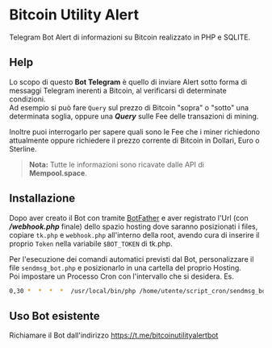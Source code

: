 # Bitcoin Utility Alert
Telegram Bot Alert di informazioni su Bitcoin realizzato in PHP e SQLITE.

## Help
Lo scopo di questo **Bot Telegram** è quello di inviare Alert sotto forma di messaggi Telegram inerenti a Bitcoin, al verificarsi di determinate condizioni.  
Ad esempio si può fare `Query` sul prezzo di Bitcoin "sopra" o "sotto" una determinata soglia, oppure una ***Query*** sulle Fee delle transazioni di mining.

Inoltre puoi interrogarlo per sapere quali sono le Fee che i miner richiedono attualmente oppure richiedere il prezzo corrente di Bitcoin in Dollari, Euro o Sterline.

> **Nota:** Tutte le informazioni sono ricavate dalle API di **Mempool.space**.

## Installazione
Dopo aver creato il Bot con tramite [BotFather](https://telegram.me/BotFather) e aver registrato l'Url (con ***/webhook.php*** finale) dello spazio hosting dove saranno posizionati i files, copiare `tk.php` e `webhook.php` all'interno della root, avendo cura di inserire il proprio `Token` nella variabile `$BOT_TOKEN` di tk.php.

Per l'esecuzione dei comandi automatici previsti dal Bot, personalizzare il file `sendmsg_bot.php` e posizionarlo in una cartella del proprio Hosting.  
Poi impostare un Processo Cron con l'intervallo che si desidera. Es.
```bash
0,30 *  *  *  *  /usr/local/bin/php /home/utente/script_cron/sendmsg_bot.php 2>&1
```

## Uso Bot esistente
Richiamare il Bot dall'indirizzo https://t.me/bitcoinutilityalertbot
